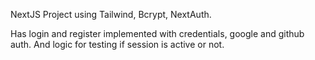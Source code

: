 NextJS Project using Tailwind, Bcrypt, NextAuth.

Has login and register implemented with credentials, google and github auth.
And logic for testing if session is active or not.
